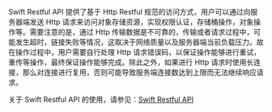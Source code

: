 Swift Restful API 提供了基于 Http Restful 规范的访问方式，用户可以通过向服务器端发送 Http 请求来访问对象存储资源，实现权限认证，存储桶操作，对象操作等。需要注意的是，通过 Http 传输数据是不可靠的，传输或者请求过程中，可能发生超时，链接失败等情况，这取决于网络质量以及服务器端当前负载压力。故在操作过程中，用户需要自行处理 Http 请求错误码，以保证操作能够进行重试，重传等操作，最终保证操作能够完成。除此之外，如果进行 Http 请求时使用长连接，那么对连接进行复用，否则可能导致服务端连接数达到上限而无法继续响应请求。

关于 Swift Restful API 的使用，请参见：[Swift Restful API](http://developer.openstack.org/api-ref/object-storage/?expanded=)

